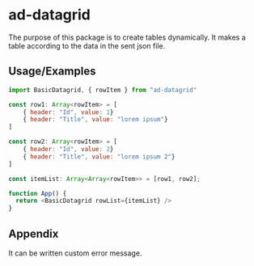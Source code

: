 # ad-datagrid

The purpose of this package is to create tables dynamically. It makes a table according to the data in the sent json file.


## Usage/Examples

```javascript
import BasicDatagrid, { rowItem } from "ad-datagrid"

const row1: Array<rowItem> = [
    { header: "Id", value: 1}
    { header: "Title", value: "lorem ipsum"}
]

const row2: Array<rowItem> = [
    { header: "Id", value: 2}
    { header: "Title", value: "lorem ipsum 2"}
]

const itemList: Array<Array<rowItem>> = [row1, row2];

function App() {
  return <BasicDatagrid rowList={itemList} />
}
```


## Appendix

It can be written custom error message.

